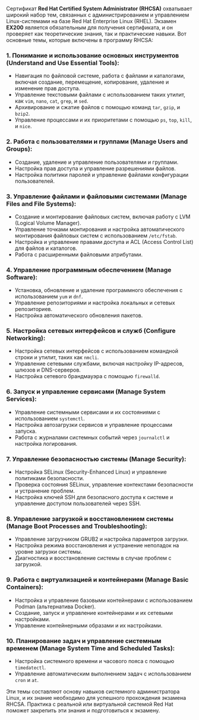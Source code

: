 Сертификат **Red Hat Certified System Administrator (RHCSA)** охватывает широкий набор тем, связанных с администрированием и управлением Linux-системами на базе Red Hat Enterprise Linux (RHEL). Экзамен **EX200** является обязательным для получения сертификата, и он проверяет как теоретические знания, так и практические навыки. Вот основные темы, которые включены в программу RHCSA:

### 1. **Понимание и использование основных инструментов (Understand and Use Essential Tools)**:
   - Навигация по файловой системе, работа с файлами и каталогами, включая создание, перемещение, копирование, удаление и изменение прав доступа.
   - Управление текстовыми файлами с использованием таких утилит, как `vim`, `nano`, `cat`, `grep`, и `sed`.
   - Архивирование и сжатие файлов с помощью команд `tar`, `gzip`, и `bzip2`.
   - Управление процессами и их приоритетами с помощью `ps`, `top`, `kill`, и `nice`.

### 2. **Работа с пользователями и группами (Manage Users and Groups)**:
   - Создание, удаление и управление пользователями и группами.
   - Настройка прав доступа и управление разрешениями файлов.
   - Настройка политики паролей и управление файлами конфигурации пользователей.

### 3. **Управление файлами и файловыми системами (Manage Files and File Systems)**:
   - Создание и монтирование файловых систем, включая работу с LVM (Logical Volume Manager).
   - Управление точками монтирования и настройка автоматического монтирования файловых систем с использованием `/etc/fstab`.
   - Настройка и управление правами доступа и ACL (Access Control List) для файлов и каталогов.
   - Работа с расширенными файловыми атрибутами.

### 4. **Управление программным обеспечением (Manage Software)**:
   - Установка, обновление и удаление программного обеспечения с использованием `yum` и `dnf`.
   - Управление репозиториями и настройка локальных и сетевых репозиториев.
   - Настройка автоматического обновления пакетов.

### 5. **Настройка сетевых интерфейсов и служб (Configure Networking)**:
   - Настройка сетевых интерфейсов с использованием командной строки и утилит, таких как `nmcli`.
   - Управление сетевыми службами, включая настройку IP-адресов, шлюзов и DNS-серверов.
   - Настройка сетевого брандмауэра с помощью `firewalld`.

### 6. **Запуск и управление сервисами (Manage System Services)**:
   - Управление системными сервисами и их состояниями с использованием `systemctl`.
   - Настройка автозагрузки сервисов и управление процессами запуска.
   - Работа с журналами системных событий через `journalctl` и настройка логирования.

### 7. **Управление безопасностью системы (Manage Security)**:
   - Настройка SELinux (Security-Enhanced Linux) и управление политиками безопасности.
   - Проверка состояния SELinux, управление контекстами безопасности и устранение проблем.
   - Настройка ключей SSH для безопасного доступа к системе и управление доступом пользователей через SSH.

### 8. **Управление загрузкой и восстановлением системы (Manage Boot Processes and Troubleshooting)**:
   - Управление загрузчиком GRUB2 и настройка параметров загрузки.
   - Настройка режима восстановления и устранение неполадок на уровне загрузки системы.
   - Диагностика и восстановление системы в случае проблем с загрузкой.

### 9. **Работа с виртуализацией и контейнерами (Manage Basic Containers)**:
   - Настройка и управление базовыми контейнерами с использованием Podman (альтернатива Docker).
   - Создание, запуск и управление контейнерами и их сетевыми настройками.
   - Управление контейнерными образами и их настройками.

### 10. **Планирование задач и управление системным временем (Manage System Time and Scheduled Tasks)**:
   - Настройка системного времени и часового пояса с помощью `timedatectl`.
   - Управление автоматическим выполнением задач с использованием `cron` и `at`.

Эти темы составляют основу навыков системного администратора Linux, и их знание необходимо для успешного прохождения экзамена RHCSA. Практика с реальной или виртуальной системой Red Hat поможет закрепить эти знания и подготовиться к экзамену.